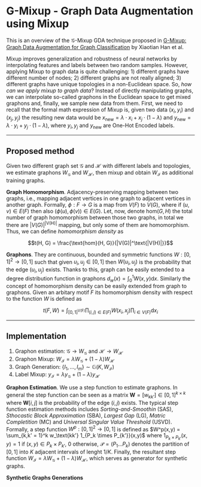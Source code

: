 # G-Mixup - Graph Data Augmentation using Mixup

This is an overview of the $\mathcal{G}$-Mixup GDA technique proposed in [G-Mixup: Graph Data Augmentation for Graph Classification](https://arxiv.org/pdf/2202.07179.pdf) by Xiaotian Han et al. 

Mixup improves generalization and robustness of neural networks by interpolating features and labels between two random samples. However, applying Mixup to graph data is quite challenging: 1) different graphs have different number of nodes; 2) different graphs are not really aligned; 3) different graphs have unique topologies in a non-Euclidean space. So, *how can we apply mixup to graph data*? Instead of directly manipulating graphs, we can interpolate so-called graphons in the Euclidean space to get mixed graphons and, finally, we sample new data from them. First, we need to recall that the formal math expression of Mixup is, given two data $(x_i, y_i)$ and $(x_j, y_j)$ the resulting new data would be $x_\text{new} = \lambda \cdot x_i + x_j \cdot (1 - \lambda)$ and $y_\text{new} = \lambda \cdot y_i + y_j \cdot (1 - \lambda)$, where $y_i, y_j$ and $y_\text{new}$ are One-Hot Encoded labels. 

---

## Proposed method

Given two different graph set $\mathcal{G}$ and $\mathcal{H}$ with different labels and topologies, we estimate graphons $W_\mathcal{G}$ and $W_\mathcal{H}$, then mixup and obtain $W_\mathcal{I}$ as additional training graphs. 

**Graph Homomorphism**. Adjacency-preserving mapping between two graphs, i.e., mapping adjacent vertices in one graph to adjacent vertices in another graph. Formally, $\phi : F \to G$ is a map from $V(F)$ to $V(G)$, where if $(u, v) \in E(F)$ then also $(\phi(u), \phi(v)) \in E(G)$. Let, now, denote $\text{hom}(G, H)$ the total number of graph homomorphism between those two graphs, in total we there are $|V(G)|^\text{|V(H)|}$ mapping, but only some of them are homomorphism. Thus, we can define *homomorphism density* as 

$$t(H, G) = \frac{\text{hom}(H, G)}{|V(G)|^\text{|V(H)|}}$$

**Graphons**. They are continuous, bounded and symmetric functions $W : [0,1]^2 \to [0, 1]$ such that given $u_i, u_j \in [0, 1]$ then $W(u_i, u_j)$ is the probability that the edge $(u_i, u_j)$ exists. Thanks to this, graph can be easily extended to a degree distribution function in graphons $d_w (x) = \int_0^1 W(x, y) \mathrm{d}x$. Similarly the concept of homomorphism density can be easily extended from graph to graphons. Given an arbitary motif $F$ its homomorphism density with respect to the function $W$ is defined as 

$$t(F, W) = \int_{[0,1]^\text{V(F)}} \prod_{(i, j) \in E(F)} W(x_i, x_j) \prod_{i \in V(F)}\mathrm{d}x_i$$

---

## Implementation

1. Graphon estimation: $\mathcal{G} \to W_\mathcal{G}$ and $\mathcal{H} \to W_\mathcal{H}$
2. Graphon Mixup: $W_\mathcal{I} = \lambda W_\mathcal{G} + (1 - \lambda) W_\mathcal{H}$
3. Graph Generation: $\lbrace I_1, ..., I_m \rbrace \sim \mathbb{G}(K, W_\mathcal{I})$
4. Label Mixup: $y_\mathcal{I} = \lambda y_\mathcal{G} + (1 - \lambda) y_\mathcal{H}$

**Graphon Estimation**. We use a step function to estimate graphons. In general the step function can be seen as a matrix $\mathbf{W} = [w_\text{kk'}] \in [0, 1]^{k \times k}$ where $\mathbf{W}[i,j]$ is the probability of the edge $(i,j)$ exists. The typical step function estimation methods includes *Sorting-and-Smoothin* (SAS), *Sthocastic Block Approximation* (SBA), *Largest Gap* (LG), *Matric Completition* (MC) and *Universal Singular Value Threshold* (USVD). Formally, a step function $W^p : [0,1]^2 \to [0,1]$ is defined as $W^p(x,y) = \sum_{k,k' = 1}^k w_\text{kk'} 1_{P_k \times P_{k'}}(x,y)$ where $1_{P_k \times P_{k'}}(x,y) = 1$ if $(x,y) \in P_k \times P_{k'}$, 0 otherwise, $\mathcal{P} = (P_1 ... P_k)$ denotes the partition of $[0,1]$ into $K$ adjacent intervals of lenght $1/K$. Finally, the resultant step function $W_\mathcal{I} = \lambda W_\mathcal{G} + (1 - \lambda) W_\mathcal{H}$, which serves as generator for synthetic graphs. 

**Synthetic Graphs Generations** 